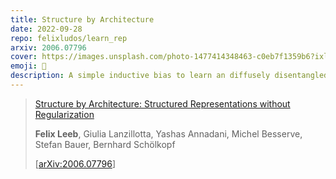 ```yaml
---
title: Structure by Architecture
date: 2022-09-28
repo: felixludos/learn_rep
arxiv: 2006.07796
cover: https://images.unsplash.com/photo-1477414348463-c0eb7f1359b6?ixlib=rb-4.0.3&ixid=M3wxMjA3fDB8MHxwaG90by1wYWdlfHx8fGVufDB8fHx8fA%3D%3D&auto=format&fit=crop&w=1440&q=80
emoji: 🌳
description: A simple inductive bias to learn an diffusely disentangled representation
---
```


> [Structure by Architecture: Structured Representations without Regularization](https://openreview.net/forum?id=O_lFCPaF48t)
> 
> **Felix Leeb**, Giulia Lanzillotta, Yashas Annadani, Michel Besserve, Stefan Bauer, Bernhard Schölkopf
> 
> [[arXiv:2006.07796](https://arxiv.org/abs/2006.07796)]


